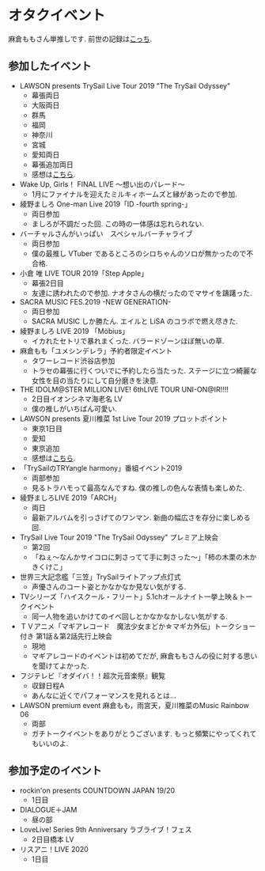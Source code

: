 # オタクイベント
麻倉ももさん単推しです. 前世の記録は[こっち](http://twpf.jp/o_peachy_o).
## 参加したイベント
* LAWSON presents TrySail Live Tour 2019 "The TrySail Odyssey"
    * 幕張両日
    * 大阪両日
    * 群馬
    * 福岡
    * 神奈川
    * 宮城
    * 愛知両日
    * 幕張追加両日
    * 感想は[こちら](https://myidentification.hatenadiary.jp/entry/2019/08/05/163432).
* Wake Up, Girls！ FINAL LIVE ～想い出のパレード～
    * 1月にファイナルを迎えたミルキィホームズと縁があったので参加.
* 綾野ましろ One-man Live 2019「ID -fourth spring-」
    * 両日参加
    * ましろが不調だった回. この時の一体感は忘れられない.
* バーチャルさんがいっぱい　スペシャルバーチャライブ
    * 両日参加
    * 僕の最推し VTuber であるところのシロちゃんのソロが無かったので不合格.
* 小倉 唯 LIVE TOUR 2019「Step Apple」
    * 幕張2日目
    * 友達に誘われたので参加. ナオタさんの横だったのでマサイを躊躇った.
* SACRA MUSIC FES.2019 -NEW GENERATION-
    * 両日参加
    * SACRA MUSIC しか勝たん. エイルと LiSA のコラボで燃え尽きた.
* 綾野ましろ LIVE 2019 「Möbius」
    * イカれたセトリで暴れまくった. バラードゾーンほぼ無いの草.
* 麻倉もも「ユメシンデレラ」予約者限定イベント
    * タワーレコード渋谷店参加
    * トラセの幕張に行くついでに予約したら当たった. ステージに立つ綺麗な女性を目の当たりにして自分磨きを決意.
* THE IDOLM@STER MILLION LIVE! 6thLIVE TOUR UNI-ON@IR!!!!
    * 2日目イオンシネマ海老名 LV
    * 僕の推しがいちばん可愛い.
* LAWSON presents 夏川椎菜 1st Live Tour 2019 プロットポイント
    * 東京1日目
    * 愛知
    * 東京追加
    * 感想は[こちら](https://myidentification.hatenadiary.jp/entry/2019/11/07/194019).
* 「TrySailのTRYangle harmony」番組イベント2019
    * 両部参加
    * 見るトラハモって最高なんですね. 僕の推しの色んな表情も楽しめた.
* 綾野ましろLIVE 2019「ARCH」
    * 両日
    * 最新アルバムを引っさげてのワンマン. 新曲の幅広さを存分に楽しめる回.
* TrySail Live Tour 2019 "The TrySail Odyssey" プレミア上映会
    * 第2回
    * 「ねぇ～なんかサイコロに刺さってて手に刺さった～」「柿の木栗の木かきくけこ」
* 世界三大記念艦「三笠」TrySailライトアップ点灯式
    * 声優さんのコート姿とかなかなか見ない気がする.
* TVシリーズ「ハイスクール・フリート」5.1chオールナイト一挙上映＆トークイベント
    * 同一人物を追いかけてのイベ回しとかなかなかしない気がする.
* ＴＶアニメ「マギアレコード　魔法少女まどか☆マギカ外伝」トークショー付き 第1話＆第2話先行上映会
    * 現地
    * マギアレコードのイベントは初めてだが, 麻倉ももさんの役に対する思いを聞けてよかった.
* フジテレビ『オダイバ！！超次元音楽祭』観覧
    * 収録日程A
    * あんなに近くでパフォーマンスを見れるとは…
* LAWSON premium event 麻倉もも，雨宮天，夏川椎菜のMusic Rainbow 06
    * 両部
    * ガチトークイベントをありがとうございます. もっと頻繁にやってくれてもいいのよ.

## 参加予定のイベント
* rockin'on presents COUNTDOWN JAPAN 19/20
    * 1日目
* DIALOGUE＋JAM
    * 昼の部
* LoveLive! Series 9th Anniversary ラブライブ！フェス
    * 2日目橋本 LV
* リスアニ！LIVE 2020
    * 1日目
